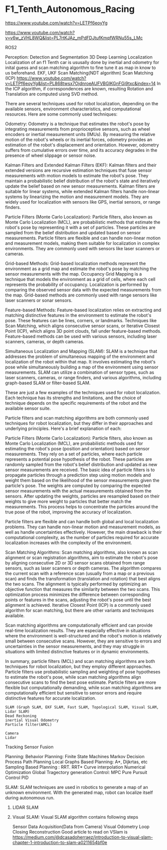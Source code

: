# F1_Tenth_Autonomous_Racing

https://www.youtube.com/watch?v=LETPf6eoyYg


https://www.youtube.com/watch?v=v6w_zVHL8WQ&list=PL7rtKJAz_mPdFDJtufKmqfWRNu55s_LMc


ROS2

Perception:
  Detection and Segmentation
    3D Deep Learning
  Localization
      Localization of an f1 Tenth car is ususally done by inertial and odometry for inital guess and scan matching algorithm to fine tune it as map in know to us beforehand.
    EKF, UKF
    Scan Matching(NDT algorithm)
    Scan Matching (ICP)
    https://www.youtube.com/watch?v=LETPf6eoyYg&list=PL868twsx7OjdnroeAUFVBGlKGnFGi9txc&index=14
      In the ICP algorithm, if correspondences are known, resulting Rotation and Translation are computed uisng SVD method.
  
There are several techniques used for robot localization, depending on the available sensors, environment characteristics, and computational resources. Here are some commonly used techniques:

Odometry: Odometry is a technique that estimates the robot's pose by integrating measurements from proprioceptive sensors, such as wheel encoders or inertial measurement units (IMUs). By measuring the relative motion of the robot's wheels or its inertial forces, odometry provides an estimation of the robot's displacement and orientation. However, odometry suffers from cumulative errors over time, and its accuracy degrades in the presence of wheel slippage or sensor noise.

Kalman Filters and Extended Kalman Filters (EKF): Kalman filters and their extended versions are recursive estimation techniques that fuse sensor measurements with motion models to estimate the robot's pose. They maintain a probabilistic belief distribution of the robot's state and iteratively update the belief based on new sensor measurements. Kalman filters are suitable for linear systems, while extended Kalman filters handle non-linear systems by linearizing the motion and measurement models. They are widely used for localization with sensors like GPS, inertial sensors, or range finders.

Particle Filters (Monte Carlo Localization): Particle filters, also known as Monte Carlo Localization (MCL), are probabilistic methods that estimate the robot's pose by representing it with a set of particles. These particles are sampled from the belief distribution and updated based on sensor measurements. Particle filters are flexible and can handle non-linear motion and measurement models, making them suitable for localization in complex environments. They are commonly used with sensors like laser scanners or cameras.

Grid-based Methods: Grid-based localization methods represent the environment as a grid map and estimate the robot's pose by matching the sensor measurements with the map. Occupancy Grid Mapping is a technique that models the environment as a grid of cells, where each cell represents the probability of occupancy. Localization is performed by comparing the observed sensor data with the expected measurements from the map. Grid-based methods are commonly used with range sensors like laser scanners or sonar sensors.

Feature-based Methods: Feature-based localization relies on extracting and matching distinctive features in the environment to estimate the robot's pose. These features can be lines, corners, or landmarks. Techniques like Scan Matching, which aligns consecutive sensor scans, or Iterative Closest Point (ICP), which aligns 3D point clouds, fall under feature-based methods. Feature-based methods can be used with various sensors, including laser scanners, cameras, or depth cameras.

Simultaneous Localization and Mapping (SLAM): SLAM is a technique that addresses the problem of simultaneous mapping of the environment and localization of the robot within that map. It involves estimating the robot's pose while simultaneously building a map of the environment using sensor measurements. SLAM can utilize a combination of sensor types, such as laser scanners, cameras, or range finders, and various algorithms, including graph-based SLAM or filter-based SLAM.

These are just a few examples of the techniques used for robot localization. Each technique has its strengths and limitations, and the choice of technique depends on the specific requirements of the robot and the available sensor suite.

Particle filters and scan matching algorithms are both commonly used techniques for robot localization, but they differ in their approaches and underlying principles. Here's a brief explanation of each:

Particle Filters (Monte Carlo Localization):
Particle filters, also known as Monte Carlo Localization (MCL), are probabilistic methods used for estimating the robot's pose (position and orientation) based on sensor measurements. They rely on a set of particles, where each particle represents a potential pose hypothesis of the robot. These particles are randomly sampled from the robot's belief distribution and updated as new sensor measurements are received.
The basic idea of particle filters is to propagate particles through a prediction step using motion models and weight them based on the likelihood of the sensor measurements given the particle's pose. The weights are computed by comparing the expected sensor measurements with the actual measurements obtained from the sensors. After updating the weights, particles are resampled based on their weights to give more weight to particles that better match the measurements. This process helps to concentrate the particles around the true pose of the robot, improving the accuracy of localization.

Particle filters are flexible and can handle both global and local localization problems. They can handle non-linear motion and measurement models, as well as handle uncertainties effectively. However, the main drawback is their computational complexity, as the number of particles required for accurate localization increases with the complexity of the environment.

Scan Matching Algorithms:
Scan matching algorithms, also known as scan alignment or scan registration algorithms, aim to estimate the robot's pose by aligning consecutive 2D or 3D sensor scans obtained from range sensors, such as laser scanners or depth cameras. The algorithm compares the current scan with a reference scan (usually from a map or a previous scan) and finds the transformation (translation and rotation) that best aligns the two scans.
The alignment is typically performed by optimizing an objective function that measures the similarity between the two scans. This optimization process minimizes the difference between corresponding points or features in the scans, adjusting the robot's pose until the best alignment is achieved. Iterative Closest Point (ICP) is a commonly used algorithm for scan matching, but there are other variants and techniques available.

Scan matching algorithms are computationally efficient and can provide real-time localization results. They are especially effective in situations where the environment is well-structured and the robot's motion is relatively small between consecutive scans. However, they are sensitive to errors and uncertainties in the sensor measurements, and they may struggle in situations with limited distinctive features or in dynamic environments.

In summary, particle filters (MCL) and scan matching algorithms are both techniques for robot localization, but they employ different approaches. Particle filters use probabilistic sampling and weighting of pose hypotheses to estimate the robot's pose, while scan matching algorithms align consecutive scans to find the best pose estimate. Particle filters are more flexible but computationally demanding, while scan matching algorithms are computationally efficient but sensitive to sensor errors and require distinctive features for accurate localization.

        
    SLAM (Graph SLAM, EKF SLAM, Fast SLAM, Topological SLAM, Visual SLAM, Lidar SLAM)
    Dead Reckoning
    inertial Visual Odometry
    Particle filter(AMCL)
    
    Camera
    Lidar
  Tracking
  Sensor Fusion
  
Planning:
  Behavior Planning:
    Finite State Machines
    Markov Decision Process
  Path Planning
    Local
      Graphs Based Planning: A*, Dijkrtas, etc
      Sampling Based Planning : RRT. RRT*
      Curve interpolation
      Numerical Optimization
    Global
  Tragectory generation
Control:
  MPC
  Pure Pursuit Control
  PID


SLAM:
  SLAM techniques are used in robotics to generate a map of an unknown environment. With the generated map, robot can localize itself during autonomous run.
  1. LIDAR SLAM
  2. Visual SLAM:
     Visual SLAM algorithm contains following steps

     Sensor Data Acquisition(Data from Camera)
     Visual Odometry
     Loop Closing
     Reconstruction
Good article to read on VSlam is
https://medium.com/@dcasadoherraez/introduction-to-visual-slam-chapter-1-introduction-to-slam-a0211654bf0e
     
